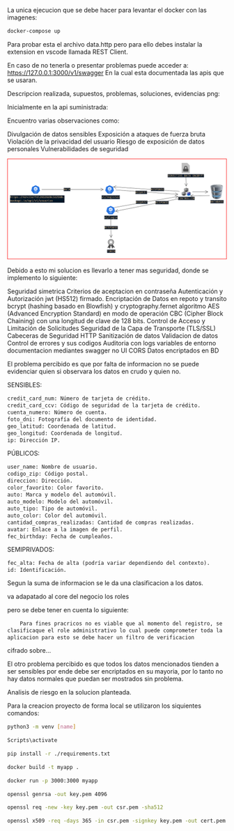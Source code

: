 La unica ejecucion que se debe hacer para levantar el docker con las imagenes:

```sh {"id":"01HXHPV3FMD95F4KRHHCWDSJGP"}
docker-compose up
```

Para probar esta el archivo data.http pero para ello debes instalar la extension en vscode llamada REST Client.

En caso de no tenerla o presentar problemas puede acceder a:
https://127.0.0.1:3000/v1/swagger
En la cual esta documentada las apis que se usaran.

Descripcion realizada, supuestos, problemas, soluciones, evidencias png:

Inicialmente en la api suministrada:

Encuentro varias observaciones como:

Divulgación de datos sensibles
Exposición a ataques de fuerza bruta
Violación de la privacidad del usuario
Riesgo de exposición de datos personales
Vulnerabilidades de seguridad

![Alt text](assets/arquitecture.png)

Debido a esto mi solucion es llevarlo a tener mas seguridad, donde se implemento lo siguiente:

Seguridad simetrica
Criterios de aceptacion en contraseña
Autenticación y Autorización jwt (HS512) firmado.
Encriptación de Datos en repoto y transito bcrypt (hashing basado en Blowfish) y cryptography.fernet algoritmo AES (Advanced Encryption Standard) en modo de operación CBC (Cipher Block Chaining) con una longitud de clave de 128 bits.
Control de Acceso y Limitación de Solicitudes
Seguridad de la Capa de Transporte (TLS/SSL)
Cabeceras de Seguridad HTTP
Sanitización de datos
Validacion de datos
Control de errores y sus codigos
Auditoria con logs
variables de entorno
documentacion mediantes swagger no UI
CORS
Datos encriptados en BD

El problema percibido es que por falta de informacion no se puede evidenciar quien si observara los datos en crudo y quien no.

SENSIBLES:

    credit_card_num: Número de tarjeta de crédito.
    credit_card_ccv: Código de seguridad de la tarjeta de crédito.
    cuenta_numero: Número de cuenta.
    foto_dni: Fotografía del documento de identidad.
    geo_latitud: Coordenada de latitud.
    geo_longitud: Coordenada de longitud.
    ip: Dirección IP.

PÚBLICOS:

    user_name: Nombre de usuario.
    codigo_zip: Código postal.
    direccion: Dirección.
    color_favorito: Color favorito.
    auto: Marca y modelo del automóvil.
    auto_modelo: Modelo del automóvil.
    auto_tipo: Tipo de automóvil.
    auto_color: Color del automóvil.
    cantidad_compras_realizadas: Cantidad de compras realizadas.
    avatar: Enlace a la imagen de perfil.
    fec_birthday: Fecha de cumpleaños.

SEMIPRIVADOS:

    fec_alta: Fecha de alta (podría variar dependiendo del contexto).
    id: Identificación.

Segun la suma de informacion se le da una clasificacion a los datos.

va adapatado al core del negocio los roles

pero se debe tener en cuenta lo siguiente:

        Para fines pracricos no es viable que al momento del registro, se clasificaque el role administrativo lo cual puede comprometer toda la aplicacion para esto se debe hacer un filtro de verificacion

cifrado sobre...

El otro problema percibido es que todos los datos mencionados tienden a ser sensibles por ende debe ser encriptados en su mayoria, por lo tanto no hay datos normales que puedan ser mostrados sin problema.

Analisis de riesgo en la solucion planteada.



Para la creacion proyecto de forma local se utilizaron los siquientes comandos:

```sh {"id":"01HXFK772Y1JSCTRWKHTRBMBPR"}
python3 -m venv [name]
```

```sh {"id":"01HXFK6EGJDNRR2KN37HQDB9BE"}
Scripts\activate
```

```sh {"id":"01HXFK65VYBAW1T691XVJ7NQTQ"}
pip install -r ./requirements.txt
```

```sh {"id":"01HXFPKKM6AT4NBD8T785Z0Y9F"}
docker build -t myapp .
```

```sh {"id":"01HXFPKVCJXH432NTJ1XTG06GH"}
docker run -p 3000:3000 myapp
```

```sh {"id":"01HXHPSH7W6TRVTYY6943MRHTG"}
openssl genrsa -out key.pem 4096
```

```sh {"id":"01HXHPSPBC907BPB81FTEMXEFJ"}
openssl req -new -key key.pem -out csr.pem -sha512
```

```sh {"id":"01HXHPSX13PNX7V18WVZE9M0SF"}
openssl x509 -req -days 365 -in csr.pem -signkey key.pem -out cert.pem -sha512
```
